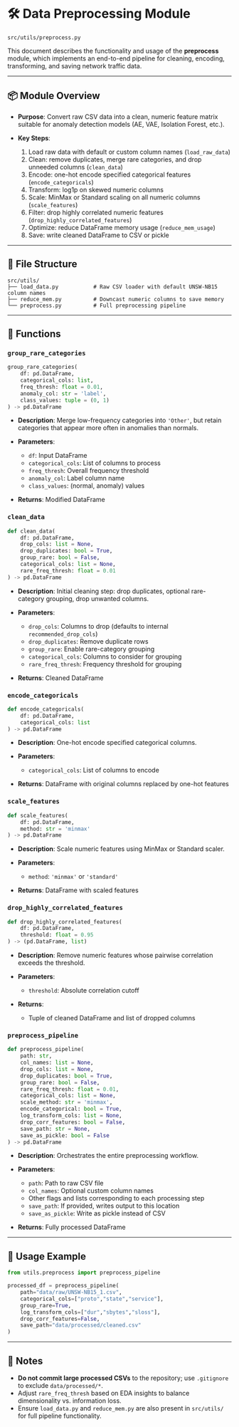 # 🛠️ Data Preprocessing Module

`src/utils/preprocess.py`

This document describes the functionality and usage of the **preprocess** module, which implements an end-to-end pipeline for cleaning, encoding, transforming, and saving network traffic data.

---

## 📦 Module Overview

* **Purpose**: Convert raw CSV data into a clean, numeric feature matrix suitable for anomaly detection models (AE, VAE, Isolation Forest, etc.).
* **Key Steps**:

  1. Load raw data with default or custom column names (`load_raw_data`)
  2. Clean: remove duplicates, merge rare categories, and drop unneeded columns (`clean_data`)
  3. Encode: one-hot encode specified categorical features (`encode_categoricals`)
  4. Transform: log1p on skewed numeric columns
  5. Scale: MinMax or Standard scaling on all numeric columns (`scale_features`)
  6. Filter: drop highly correlated numeric features (`drop_highly_correlated_features`)
  7. Optimize: reduce DataFrame memory usage (`reduce_mem_usage`)
  8. Save: write cleaned DataFrame to CSV or pickle

---

## 🧩 File Structure

```
src/utils/
├── load_data.py           # Raw CSV loader with default UNSW-NB15 column names
├── reduce_mem.py          # Downcast numeric columns to save memory
└── preprocess.py          # Full preprocessing pipeline
```

---

## 🔧 Functions

### `group_rare_categories`

```python
group_rare_categories(
    df: pd.DataFrame,
    categorical_cols: list,
    freq_thresh: float = 0.01,
    anomaly_col: str = 'label',
    class_values: tuple = (0, 1)
) -> pd.DataFrame
```

* **Description**: Merge low-frequency categories into `'Other'`, but retain categories that appear more often in anomalies than normals.
* **Parameters**:

  * `df`: Input DataFrame
  * `categorical_cols`: List of columns to process
  * `freq_thresh`: Overall frequency threshold
  * `anomaly_col`: Label column name
  * `class_values`: (normal, anomaly) values
* **Returns**: Modified DataFrame

### `clean_data`

```python
def clean_data(
    df: pd.DataFrame,
    drop_cols: list = None,
    drop_duplicates: bool = True,
    group_rare: bool = False,
    categorical_cols: list = None,
    rare_freq_thresh: float = 0.01
) -> pd.DataFrame
```

* **Description**: Initial cleaning step: drop duplicates, optional rare-category grouping, drop unwanted columns.
* **Parameters**:

  * `drop_cols`: Columns to drop (defaults to internal `recommended_drop_cols`)
  * `drop_duplicates`: Remove duplicate rows
  * `group_rare`: Enable rare-category grouping
  * `categorical_cols`: Columns to consider for grouping
  * `rare_freq_thresh`: Frequency threshold for grouping
* **Returns**: Cleaned DataFrame

### `encode_categoricals`

```python
def encode_categoricals(
    df: pd.DataFrame,
    categorical_cols: list
) -> pd.DataFrame
```

* **Description**: One-hot encode specified categorical columns.
* **Parameters**:

  * `categorical_cols`: List of columns to encode
* **Returns**: DataFrame with original columns replaced by one-hot features

### `scale_features`

```python
def scale_features(
    df: pd.DataFrame,
    method: str = 'minmax'
) -> pd.DataFrame
```

* **Description**: Scale numeric features using MinMax or Standard scaler.
* **Parameters**:

  * `method`: `'minmax'` or `'standard'`
* **Returns**: DataFrame with scaled features

### `drop_highly_correlated_features`

```python
def drop_highly_correlated_features(
    df: pd.DataFrame,
    threshold: float = 0.95
) -> (pd.DataFrame, list)
```

* **Description**: Remove numeric features whose pairwise correlation exceeds the threshold.
* **Parameters**:

  * `threshold`: Absolute correlation cutoff
* **Returns**:

  * Tuple of cleaned DataFrame and list of dropped columns

### `preprocess_pipeline`

```python
def preprocess_pipeline(
    path: str,
    col_names: list = None,
    drop_cols: list = None,
    drop_duplicates: bool = True,
    group_rare: bool = False,
    rare_freq_thresh: float = 0.01,
    categorical_cols: list = None,
    scale_method: str = 'minmax',
    encode_categorical: bool = True,
    log_transform_cols: list = None,
    drop_corr_features: bool = False,
    save_path: str = None,
    save_as_pickle: bool = False
) -> pd.DataFrame
```

* **Description**: Orchestrates the entire preprocessing workflow.
* **Parameters**:

  * `path`: Path to raw CSV file
  * `col_names`: Optional custom column names
  * Other flags and lists corresponding to each processing step
  * `save_path`: If provided, writes output to this location
  * `save_as_pickle`: Write as pickle instead of CSV
* **Returns**: Fully processed DataFrame

---

## 🚀 Usage Example

```python
from utils.preprocess import preprocess_pipeline

processed_df = preprocess_pipeline(
    path="data/raw/UNSW-NB15_1.csv",
    categorical_cols=["proto","state","service"],
    group_rare=True,
    log_transform_cols=["dur","sbytes","sloss"],
    drop_corr_features=False,
    save_path="data/processed/cleaned.csv"
)
```

---

## 📄 Notes

* **Do not commit large processed CSVs** to the repository; use `.gitignore` to exclude `data/processed/*`.
* Adjust `rare_freq_thresh` based on EDA insights to balance dimensionality vs. information loss.
* Ensure `load_data.py` and `reduce_mem.py` are also present in `src/utils/` for full pipeline functionality.

```
```
